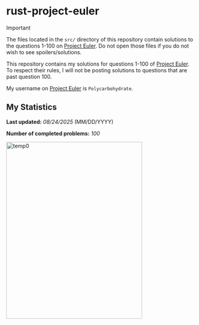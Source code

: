 # rust-project-euler
> [!IMPORTANT]  
> The files located in the `src/` directory of this repository contain solutions to the questions 1-100 on [Project Euler](https://projecteuler.net/). Do not open those files if you do not wish to see spoilers/solutions.

This repository contains my solutions for questions 1-100 of [Project Euler](https://projecteuler.net/). To respect their rules, I will not be posting solutions to questions that are past question 100.

My username on [Project Euler](https://projecteuler.net/) is `Polycarbohydrate`.
## My Statistics
**Last updated:** *08/24/2025* (MM/DD/YYYY)

**Number of completed problems:** *100*

<img width="360" height="470" alt="temp0" src="https://github.com/user-attachments/assets/7c105137-d5b0-43f8-b964-a2192685b30b" />
